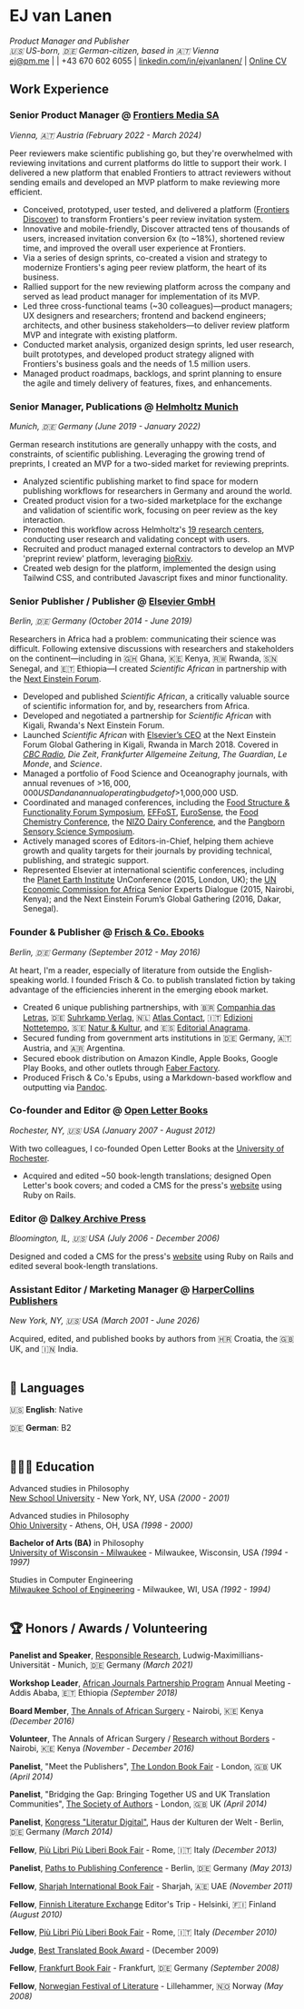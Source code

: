 # EJ van Lanen

_Product Manager and Publisher_<br>
_🇺🇸 US-born, 🇩🇪 German-citizen, based in 🇦🇹 Vienna_<br>
[ej@pm.me](mailto:ej@pm.me) |  | +43 670 602 6055 | [linkedin.com/in/ejvanlanen/](https://www.linkedin.com/in/ejvanlanen/) | [Online CV](https://ejvanlanen.github.io/cv)

## Work Experience

### **Senior Product Manager** @ [Frontiers Media SA](http://frontiersin.org)
_Vienna, 🇦🇹 Austria (February 2022 - March 2024)_

Peer reviewers make scientific publishing go, but they're overwhelmed with reviewing invitations and current platforms do little to support their work. I delivered a new platform that enabled Frontiers to attract reviewers without sending emails and developed an MVP platform to make reviewing more efficient. 
- Conceived, prototyped, user tested, and delivered a platform ([Frontiers Discover](https://progressreport.frontiersin.org/innovation)) to transform Frontiers's peer review invitation system.
- Innovative and mobile-friendly, Discover attracted tens of thousands of users, increased invitation conversion 6x (to ~18%), shortened review time, and improved the overall user experience at Frontiers.
- Via a series of design sprints, co-created a vision and strategy to modernize Frontiers's aging peer review platform, the heart of its business.
- Rallied support for the new reviewing platform across the company and served as lead product manager for implementation of its MVP.
- Led three cross-functional teams (~30 colleagues)—product managers; UX designers and researchers; frontend and backend engineers; architects, and other business stakeholders—to deliver review platform MVP and integrate with existing platform.
- Conducted market analysis, organized design sprints, led user research, built prototypes, and developed product strategy aligned with Frontiers's business goals and the needs of 1.5 million users.
- Managed product roadmaps, backlogs, and sprint planning to ensure the agile and timely delivery of features, fixes, and enhancements. 

### **Senior Manager, Publications** @ [Helmholtz Munich](https://www.helmholtz-munich.de/en)
_Munich, 🇩🇪 Germany (June 2019 - January 2022)_

German research institutions are generally unhappy with the costs, and constraints, of scientific publishing. Leveraging the growing trend of preprints, I created an MVP for a two-sided market for reviewing preprints.
- Analyzed scientific publishing market to find space for modern publishing workflows for researchers in Germany and around the world.
- Created product vision for a two-sided marketplace for the exchange and validation of scientific work, focusing on peer review as the key interaction.
- Promoted this workflow across Helmholtz's [19 research centers](https://www.helmholtz.de/en/about-us/helmholtz-centers/), conducting user research and validating concept with users.
- Recruited and product managed external contractors to develop an MVP 'preprint review' platform, leveraging [bioRxiv](https://www.biorxiv.org/).
- Created web design for the platform, implemented the design using Tailwind CSS, and contributed Javascript fixes and minor functionality.

### **Senior Publisher / Publisher** @ [Elsevier GmbH](https://www.elsevier.com/)  
_Berlin, 🇩🇪 Germany (October 2014 - June 2019)_

Researchers in Africa had a problem: communicating their science was difficult. Following extensive discussions with researchers and stakeholders on the continent—including in 🇬🇭 Ghana, 🇰🇪 Kenya, 🇷🇼 Rwanda, 🇸🇳 Senegal, and 🇪🇹 Ethiopia—I created _Scientific African_ in partnership with the [Next Einstein Forum](https://nef.org/).
- Developed and published _Scientific African_, a critically valuable source of scientific information for, and by, researchers from Africa.
- Developed and negotiated a partnership for _Scientific African_ with Kigali, Rwanda's Next Einstein Forum.
- Launched _Scientific African_ with [Elsevier’s CEO](https://www.youtube.com/watch?v=ka__ldVfjOc) at the Next Einstein Forum Global Gathering in Kigali, Rwanda in March 2018. Covered in [_CBC Radio_](https://www.cbc.ca/radio/asithappens/as-it-happens-tuesday-full-episode-1.4612977/often-sidelined-by-western-journals-african-scientists-get-their-own-peer-reviewed-publication-1.4612980), _Die Zeit_, _Frankfurter Allgemeine Zeitung_, _The Guardian_, _Le Monde_, and _Science_.
- Managed a portfolio of Food Science and Oceanography journals, with annual revenues of >$16,000,000 USD and an annual operating budget of >$1,000,000 USD.
- Coordinated and managed conferences, including the [Food Structure & Functionality Forum Symposium](https://www.elsevier.com/events/conferences/all/food-structure-and-functionality-forum-symposium), [EFFoST](https://effostconference.com/), [EuroSense](https://eurosense.elsevier.com/), the [Food Chemistry Conference](https://www.elsevier.com/events/conferences/all/food-chemistry-conference), the [NIZO Dairy Conference](https://www.nizodairyconference.com/), and the [Pangborn Sensory Science Symposium](https://www.pangbornsymposium.com/).
- Actively managed scores of Editors-in-Chief, helping them achieve growth and quality targets for their journals by providing technical, publishing, and strategic support.
- Represented Elsevier at international scientific conferences, including the [Planet Earth Institute](https://planetearthinstitute.org.uk/'s) UnConference (2015, London, UK); the [UN Economic Commission for Africa](https://www.uneca.org/'s) Senior Experts Dialogue (2015, Nairobi, Kenya); and the Next Einstein Forum’s Global Gathering (2016, Dakar, Senegal).

### **Founder & Publisher** @ [Frisch & Co. Ebooks](http://web.archive.org/web/20140707074238/http://frischand.co/)  
_Berlin, 🇩🇪 Germany (September 2012 - May 2016)_

At heart, I'm a reader, especially of literature from outside the English-speaking world. I founded Frisch & Co. to publish translated fiction by taking advantage of the efficiencies inherent in the emerging ebook market. 
- Created 6 unique publishing partnerships, with 🇧🇷 [Companhia das Letras](https://www.companhiadasletras.com.br/), 🇩🇪 [Suhrkamp Verlag](https://www.suhrkamp.de/), 🇳🇱 [Atlas Contact](http://www.atlascontact.nl/), 🇮🇹 [Edizioni Nottetempo](https://www.edizioninottetempo.it/), 🇸🇪 [Natur & Kultur](https://www.nok.se/), and 🇪🇸 [Editorial Anagrama](https://www.anagrama-ed.es/). 
- Secured funding from government arts institutions in 🇩🇪 Germany, 🇦🇹 Austria, and 🇦🇷 Argentina.
- Secured ebook distribution on Amazon Kindle, Apple Books, Google Play Books, and other outlets through [Faber Factory](https://faberfactory.co.uk/).
- Produced Frisch & Co.'s Epubs, using a Markdown-based workflow and outputting via [Pandoc](https://www.pandoc.org/).

### **Co-founder and Editor** @ [Open Letter Books](http://openletterbooks.org)  
_Rochester, NY, 🇺🇸 USA (January 2007 - August 2012)_

With two colleagues, I co-founded Open Letter Books at the [University of Rochester](https://www.rochester.edu/). 
- Acquired and edited ~50 book-length translations; designed Open Letter's book covers; and coded a CMS for the press's [website](http://web.archive.org/web/20111230014610/http://www.openletterbooks.org/) using Ruby on Rails.

### **Editor** @ [Dalkey Archive Press](https://www.dalkeyarchive.com/)  
_Bloomington, IL, 🇺🇸 USA (July 2006 - December 2006)_

Designed and coded a CMS for the press's [website](http://web.archive.org/web/20061213083458/http://www.dalkeyarchive.com/) using Ruby on Rails and edited several book-length translations.

### **Assistant Editor / Marketing Manager** @ [HarperCollins Publishers](https://www.harpercollins.com/)  
_New York, NY, 🇺🇸 USA (March 2001 - June 2026)_

Acquired, edited, and published books by authors from 🇭🇷 Croatia, the 🇬🇧 UK, and 🇮🇳 India.<br><br>


## 💬 Languages

🇺🇸 **English**: Native

🇩🇪 **German**: B2<br><br>


## 👩🏼‍🎓 Education

Advanced studies in Philosophy  
[New School University](https://www.newschool.edu/) - New York, NY, USA _(2000 - 2001)_

Advanced studies in Philosophy  
[Ohio University](https://www.ohio.edu/) - Athens, OH, USA _(1998 - 2000)_

**Bachelor of Arts (BA)** in Philosophy  
[University of Wisconsin - Milwaukee](https://uwm.edu/) - Milwaukee, Wisconsin, USA _(1994 - 1997)_

Studies in Computer Engineering  
[Milwaukee School of Engineering](https://www.msoe.edu/) - Milwaukee, WI, USA _(1992 - 1994)_<br><br>


## 🏆 Honors / Awards / Volunteering

**Panelist and Speaker**, [Responsible Research](https://www.responsibleresearch.graduatecenter.uni-muenchen.de/event2021/index.html), Ludwig-Maximillians-Universität - Munich, 🇩🇪 Germany _(March 2021)_

**Workshop Leader**, [African Journals Partnership Program](https://www.ajpp-online.org/) Annual Meeting - Addis Ababa, 🇪🇹 Ethiopia _(September 2018)_

**Board Member**, [The Annals of African Surgery](http://web.archive.org/web/20170610211003/http://www.annalsofafricansurgery.com/) - Nairobi, 🇰🇪 Kenya _(December 2016)_

**Volunteer**, The Annals of African Surgery / [Research without Borders](https://elsevierfoundation.org/partnerships/research-in-developing-countries/research-without-borders/) - Nairobi, 🇰🇪 Kenya _(November - December 2016)_

**Panelist**, "Meet the Publishers", [The London Book Fair](https://www.londonbookfair.co.uk/en-gb.html) - London, 🇬🇧 UK _(April 2014)_

**Panelist**,  "Bridging the Gap: Bringing Together US and UK Translation Communities", [The Society of Authors](https://www2.societyofauthors.org/) - London, 🇬🇧 UK _(April 2014)_

**Panelist**, [Kongress "Literatur Digital"](https://archiv.hkw.de/de/programm/projekte/veranstaltung/p_100601.php), Haus der Kulturen der Welt - Berlin, 🇩🇪 Germany _(March 2014)_

**Fellow**, [Più Libri Più Liberi Book Fair](https://plpl.it/piu-libri-piu-liberi-en/) - Rome, 🇮🇹 Italy _(December 2013)_

**Panelist**, [Paths to Publishing Conference](https://blog.berlin.bard.edu/conference-paths-publishing-notes-middle-journey/) - Berlin, 🇩🇪 Germany _(May 2013)_

**Fellow**, [Sharjah International Book Fair](https://www.sibf.com/en/home) - Sharjah, 🇦🇪 UAE _(November 2011)_

**Fellow**, [Finnish Literature Exchange](https://fili.fi/en/) Editor's Trip - Helsinki, 🇫🇮 Finland _(August 2010)_

**Fellow**, [Più Libri Più Liberi Book Fair](https://plpl.it/piu-libri-piu-liberi-en/) - Rome, 🇮🇹 Italy _(December 2010)_

**Judge**, [Best Translated Book Award](https://en.wikipedia.org/wiki/Best_Translated_Book_Award) - (December 2009)

**Fellow**, [Frankfurt Book Fair](https://www.buchmesse.de/en) - Frankfurt, 🇩🇪 Germany _(September 2008)_

**Fellow**, [Norwegian Festival of Literature](https://litteraturfestival.no/en/) - Lillehammer, 🇳🇴 Norway _(May 2008)_

